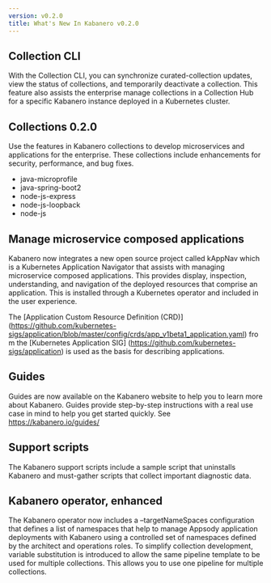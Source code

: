 ```yaml
---
version: v0.2.0
title: What's New In Kabanero v0.2.0
---
```


## Collection  CLI
With the Collection CLI, you can synchronize curated-collection updates, view the status of collections, and temporarily deactivate a collection. This feature also assists the enterprise manage collections in a Collection Hub for  a specific Kabanero instance deployed in a Kubernetes cluster.

## Collections 0.2.0
Use the features in Kabanero collections to develop microservices and applications for the enterprise.  These collections include enhancements for security, performance,  and bug fixes.
* java-microprofile
* java-spring-boot2
* node-js-express
* node-js-loopback
* node-js

## Manage microservice composed applications
Kabanero now integrates a new open source project called kAppNav which is a Kubernetes Application Navigator that assists with managing microservice composed applications.  This provides display, inspection, understanding, and navigation of the deployed resources that comprise an application.  This is installed through a Kubernetes operator and included in the user experience.

The [Application Custom Resource Definition (CRD)] (https://github.com/kubernetes-sigs/application/blob/master/config/crds/app_v1beta1_application.yaml) from the [Kubernetes Application SIG] (https://github.com/kubernetes-sigs/application) is used as the basis for describing applications.

## Guides
Guides are now available on the Kabanero website to help you to learn more about Kabanero.  Guides  provide step-by-step instructions with a real use case in mind to help you get started  quickly.  See https://kabanero.io/guides/

## Support scripts
The Kabanero support scripts include a sample script that uninstalls Kabanero and must-gather scripts that collect important diagnostic data.

## Kabanero operator, enhanced
The Kabanero operator now includes a –targetNameSpaces configuration that defines a list of namespaces that help to manage Appsody application deployments with Kabanero using a controlled set of namespaces defined by the architect and operations roles. To simplify collection development, variable substitution is introduced to allow the same pipeline template to be used for multiple collections.  This allows you to use one pipeline for multiple collections.
